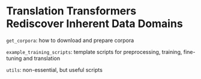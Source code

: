 # Translation Transformers Rediscover Inherent Data Domains

`get_corpora`: how to download and prepare corpora

`example_training_scripts`: template scripts for preprocessing, training, fine-tuning and translation

`utils`: non-essential, but useful scripts
